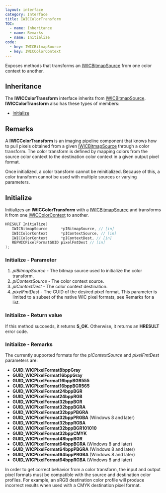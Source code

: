 ```yaml
---
layout: interface
category: Interface
title: IWICColorTransform
TOC:
  - name: Inheritance
  - name: Remarks
  - name: Initialize
code:
  - key: IWICBitmapSource
  - key: IWICColorContext
---
```


Exposes methods that transforms an [IWICBitmapSource][wbs] from one color context to another.

[wbs]: IWICBitmapSource

## Inheritance

The **IWICColorTransform** interface inherits from [IWICBitmapSource][wbs].
**IWICColorTransform** also has these types of members:

- [Initialize](#initialize)

## Remarks

A **IWICColorTransform** is an imaging pipeline component that knows how to pull pixels obtained from a given [IWICBitmapSource][wbs] through a color transform.
The color transform is defined by mapping colors from the source color context to the destination color context in a given output pixel format.

Once initialized, a color transform cannot be reinitialized.
Because of this, a color transform cannot be used with multiple sources or varying parameters.

## Initialize

[wcc]: IWICColorContext

Initializes an **IWICColorTransform** with a [IWICBitmapSource][wbs] and transforms it from one [IWICColorContext][wcc] to another.

```cpp
HRESULT Initialize(
   IWICBitmapSource      *pIBitmapSource, // [in]
   IWICColorContext      *pIContextSource, // [in]
   IWICColorContext      *pIContextDest, // [in]
   REFWICPixelFormatGUID pixelFmtDest // [in]
);
```

### Initialize - Parameter

1. _pIBitmapSource_ - The bitmap source used to initialize the color transform.
2. _pIContextSource_ - The color context source.
3. _pIContextDest_ - The color context destination.
4. _pixelFmtDest_ - The GUID of the desired pixel format.
   This parameter is limited to a subset of the native WIC pixel formats, see Remarks for a list.

### Initialize - Return value

If this method succeeds, it returns **S_OK**.
Otherwise, it returns an **HRESULT** error code.

### Initialize - Remarks

The currently supported formats for the _pIContextSource_ and _pixelFmtDest_ parameters are:

- **GUID_WICPixelFormat8bppGray**
- **GUID_WICPixelFormat16bppGray**
- **GUID_WICPixelFormat16bppBGR555**
- **GUID_WICPixelFormat16bppBGR565**
- **GUID_WICPixelFormat24bppBGR**
- **GUID_WICPixelFormat24bppRGB**
- **GUID_WICPixelFormat32bppBGR**
- **GUID_WICPixelFormat32bppBGRA**
- **GUID_WICPixelFormat32bppPBGRA**
- **GUID_WICPixelFormat32bppPRGBA** (Windows 8 and later)
- **GUID_WICPixelFormat32bppRGBA**
- **GUID_WICPixelFormat32bppBGR101010**
- **GUID_WICPixelFormat32bppCMYK**
- **GUID_WICPixelFormat48bppBGR**
- **GUID_WICPixelFormat64bppBGRA** (Windows 8 and later)
- **GUID_WICPixelFormat64bppPBGRA** (Windows 8 and later)
- **GUID_WICPixelFormat64bppPRGBA** (Windows 8 and later)
- **GUID_WICPixelFormat64bppRGBA** (Windows 8 and later)

In order to get correct behavior from a color transform, the input and output pixel formats must be compatible with the source and destination color profiles.
For example, an sRGB destination color profile will produce incorrect results when used with a CMYK destination pixel format.
